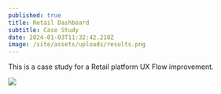 ```yaml
---
published: true
title: Retail Dashboard
subtitle: Case Study
date: 2024-01-03T11:32:42.218Z
image: /site/assets/uploads/results.png
---
```


This is a case study for a Retail platform UX Flow improvement.

![](/assets/uploads/9439f2137596489.620df42ce84ce.png)
